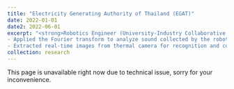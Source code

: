 ```yaml
---
title: "Electricity Generating Authority of Thailand (EGAT)"
date: 2022-01-01
date2: 2022-06-01
excerpt: "<strong>Robotics Engineer (University-Industry Collaborative Project)</strong><br/><br/>- Selected sensors (thermal camera and microphone) for a mobile robot to detect anomalies in pumps and generators. <br/>
- Applied the Fourier transform to analyze sound collected by the robot, detecting abnormal vibrations and explosions.<br/>
- Extracted real-time images from thermal camera for recognition and color segmentation, triggering alarm in cases of water leakage or machine overheating. <br/> <br/><img src='/images/projects_images/egat1.gif' width='300'> <img src='/images/projects_images/egat2.gif' width='300'> <img src='/images/projects_images/egat3.gif' width='300'>"
collection: research
---
```

This page is unavailable right now due to technical issue, sorry for your inconvenience.